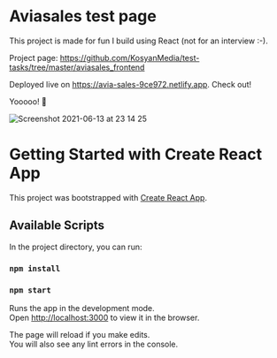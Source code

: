 # Aviasales test page

This project is made for fun I build using React (not for an interview :-).

Project page: https://github.com/KosyanMedia/test-tasks/tree/master/aviasales_frontend

Deployed live on https://avia-sales-9ce972.netlify.app. Check out!

Yooooo! 🚀

![Screenshot 2021-06-13 at 23 14 25](https://user-images.githubusercontent.com/68222437/121820828-76344180-cc9d-11eb-8ced-b8fd303fb8f5.png)


# Getting Started with Create React App

This project was bootstrapped with [Create React App](https://github.com/facebook/create-react-app).

## Available Scripts

In the project directory, you can run:

### `npm install`
### `npm start`

Runs the app in the development mode.\
Open [http://localhost:3000](http://localhost:3000) to view it in the browser.

The page will reload if you make edits.\
You will also see any lint errors in the console.
